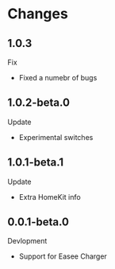 # Changes

## 1.0.3
Fix 
- Fixed a numebr of bugs

## 1.0.2-beta.0
Update 
- Experimental switches

## 1.0.1-beta.1
Update 
- Extra HomeKit info

## 0.0.1-beta.0
Devlopment 
- Support for Easee Charger

